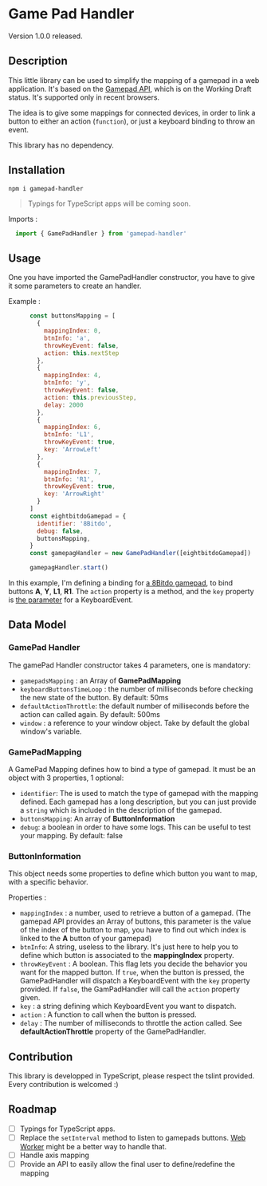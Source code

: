 # Game Pad Handler

Version 1.0.0 released.

## Description

This little library can be used to simplify the mapping of a gamepad in a web application.
It's based on the [Gamepad API](https://developer.mozilla.org/en-US/docs/Web/API/Gamepad_API), which is on the Working Draft status.
It's supported only in recent browsers.

The idea is to give some mappings for connected devices, in order to link a button to either an action (`function`), or just a keyboard binding to throw an event.

This library has no dependency.

## Installation

```npm
npm i gamepad-handler
```  

> Typings for TypeScript apps will be coming soon.

Imports :

```javascript 1.6
  import { GamePadHandler } from 'gamepad-handler'
```


## Usage

One you have imported the GamePadHandler constructor, you have to give it some parameters to create an handler.

Example :

```javascript 1.6
      const buttonsMapping = [
        {
          mappingIndex: 0,
          btnInfo: 'a',
          throwKeyEvent: false,
          action: this.nextStep
        },
        {
          mappingIndex: 4,
          btnInfo: 'y',
          throwKeyEvent: false,
          action: this.previousStep,
          delay: 2000
        },
        {
          mappingIndex: 6,
          btnInfo: 'L1',
          throwKeyEvent: true,
          key: 'ArrowLeft'
        },
        {
          mappingIndex: 7,
          btnInfo: 'R1',
          throwKeyEvent: true,
          key: 'ArrowRight'
        }
      ]
      const eightbitdoGamepad = {
        identifier: '8Bitdo',
        debug: false,
        buttonsMapping,
      }
      const gamepagHandler = new GamePadHandler([eightbitdoGamepad])

      gamepagHandler.start()
```

In this example, I'm defining a binding for [a 8Bitdo gamepad](http://www.8bitdo.com/n30pro-f30pro/), to bind buttons **A**, **Y**, **L1**, **R1**.
The `action` property is a method, and the `key` property is [the parameter](https://developer.mozilla.org/en-US/docs/Web/API/KeyboardEvent/key) for a KeyboardEvent.

## Data Model

### GamePad Handler
The gamePad Handler constructor takes 4 parameters, one is mandatory:
- `gamepadsMapping` : an Array of **GamePadMapping**
- `keyboardButtonsTimeLoop` : the number of milliseconds before checking the new state of the button. By default: 50ms
- `defaultActionThrottle`: the default number of milliseconds before the action can called again. By default: 500ms
- `window` : a reference to your window object. Take by default the global window's variable. 


### GamePadMapping
A GamePad Mapping defines how to bind a type of gamepad. It must be an object with 3 properties, 1 optional:
- `identifier`: The is used to match the type of gamepad with the mapping defined. Each gamepad has a long description, but you can just provide a `string` which is included in the description of the gamepad.
- `buttonsMapping`: An array of **ButtonInformation**
- `debug`: a boolean in order to have some logs. This can be useful to test your mapping. By default: false


### ButtonInformation
This object needs some properties to define which button you want to map, with a specific behavior.

Properties :
- `mappingIndex` : a number, used to retrieve a button of a gamepad. (The gamepad API provides an Array of buttons, this parameter is the value of the index of the button to map, you have to find out which index is linked to the **A** button of your gamepad)
- `btnInfo`: A string, useless to the library. It's just here to help you to define which button is associated to the **mappingIndex** property.
- `throwKeyEvent` : A boolean. This flag lets you decide the behavior you want for the mapped button. If `true`, when the button is pressed, the GamePadHandler will dispatch a KeyboardEvent with the `key` property provided. If `false`, the GamPadHandler will call the `action` property given.
- `key` : a string defining which KeyboardEvent you want to dispatch.
- `action` : A function to call when the button is pressed.
- `delay` : The number of milliseconds to throttle the action called. See **defaultActionThrottle** property of the GamePadHandler.


## Contribution

This library is developped in TypeScript, please respect the tslint provided.
Every contribution is welcomed :)

## Roadmap

- [ ] Typings for TypeScript apps.
- [ ] Replace the `setInterval` method to listen to gamepads buttons. [Web Worker](https://developer.mozilla.org/en-US/docs/Web/API/Worker) might be a better way to handle that.
- [ ] Handle axis mapping
- [ ] Provide an API to easily allow the final user to define/redefine the mapping
